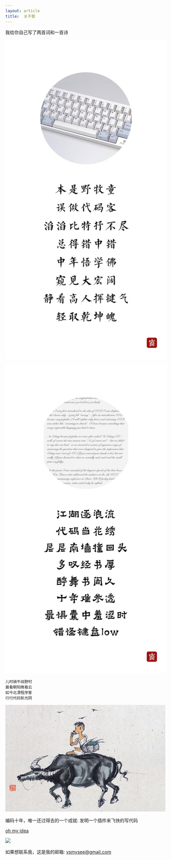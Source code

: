```yaml
---
layout: article
title:  关于我
---
```


我给你自己写了两首词和一首诗

![](/images/self-mockery.jpg)

![](/images/self2.jpg)


```
儿时骑牛绕野村
晨看朝阳晚看云
如今北漂程序客
行行代码斩光阴
```

![](/images/mt.jpg)


编码十年，唯一还过得去的一个成就: 发明一个插件来飞快的写代码


[oh my idea](https://github.com/vsmysee/oh-my-idea)


![](https://plugins.jetbrains.com/files/13694/screenshot_20948.png)




如果想联系我，这是我的邮箱: vsmysee@gmail.com